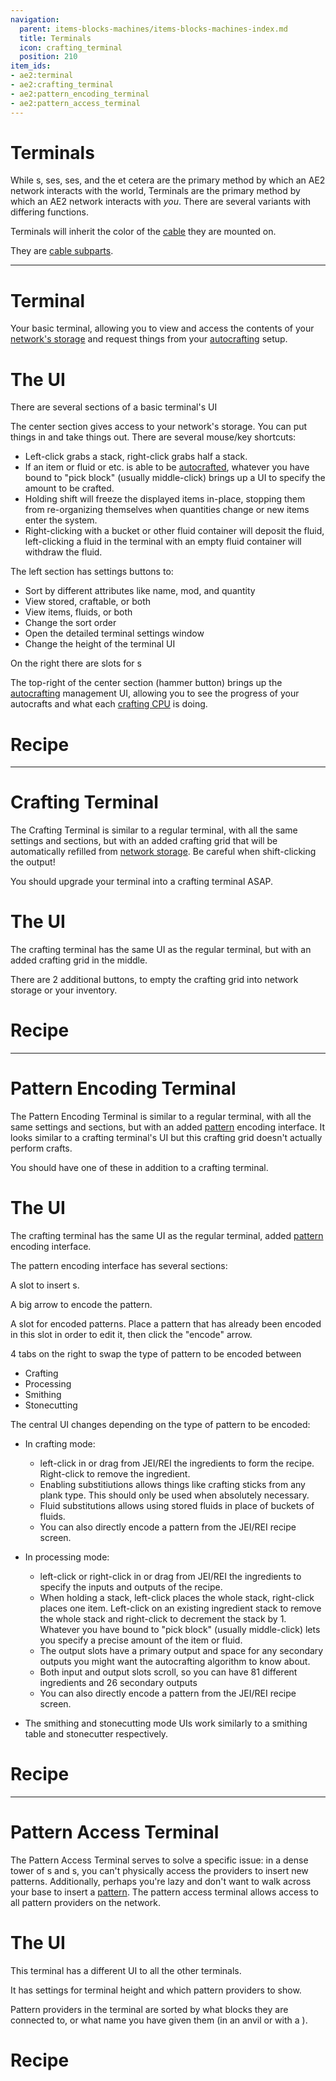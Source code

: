 ```yaml
---
navigation:
  parent: items-blocks-machines/items-blocks-machines-index.md
  title: Terminals
  icon: crafting_terminal
  position: 210
item_ids:
- ae2:terminal
- ae2:crafting_terminal
- ae2:pattern_encoding_terminal
- ae2:pattern_access_terminal
---
```

# Terminals

While <ItemLink id="pattern_provider"/>s, <ItemLink id="import_bus"/>ses, <ItemLink id="storage_bus"/>ses, and the et cetera
are the primary method by which an AE2 network interacts with the world, Terminals are the primary method by which an AE2
network interacts with *you*. There are several variants with differing functions.

Terminals will inherit the color of the [cable](cables.md) they are mounted on.

They are [cable subparts](../ae2-mechanics/cable-subparts.md).

---

# Terminal

Your basic terminal, allowing you to view and access the contents of your [network's storage](../ae2-mechanics/import-export-storage.md)
and request things from your [autocrafting](../ae2-mechanics/autocrafting.md) setup.

# The UI

There are several sections of a basic terminal's UI

The center section gives access to your network's storage. You can put things in and take things out. There are several
mouse/key shortcuts: 
  - Left-click grabs a stack, right-click grabs half a stack. 
  - If an item or fluid or etc. is able to be [autocrafted](../ae2-mechanics/autocrafting.md), 
    whatever you have bound to "pick block" (usually middle-click) brings up a UI to specify the amount to be crafted.
  - Holding shift will freeze the displayed items in-place, stopping them from re-organizing themselves when quantities change or new items enter the system.
  - Right-clicking with a bucket or other fluid container will deposit the fluid, left-clicking a fluid in the terminal with
    an empty fluid container will withdraw the fluid.

The left section has settings buttons to:
  - Sort by different attributes like name, mod, and quantity
  - View stored, craftable, or both
  - View items, fluids, or both
  - Change the sort order
  - Open the detailed terminal settings window
  - Change the height of the terminal UI

On the right there are slots for <ItemLink id="view_cell"/>s

The top-right of the center section (hammer button) brings up the [autocrafting](../ae2-mechanics/autocrafting.md) management
UI, allowing you to see the progress of your autocrafts and what each [crafting CPU](crafting_cpu_multiblock.md) is doing.

# Recipe

<RecipeFor id="terminal" />

---

# Crafting Terminal

The Crafting Terminal is similar to a regular terminal, with all the same settings and sections, but with an added crafting grid that will be automatically
refilled from [network storage](../ae2-mechanics/import-export-storage.md). Be careful when shift-clicking the output!

You should upgrade your terminal into a crafting terminal ASAP.

# The UI

The crafting terminal has the same UI as the regular terminal, but with an added crafting grid in the middle.

There are 2 additional buttons, to empty the crafting grid into network storage or your inventory.

# Recipe

<RecipeFor id="crafting_terminal" />

---

# Pattern Encoding Terminal

The Pattern Encoding Terminal is similar to a regular terminal, with all the same settings and sections, but with an added
[pattern](patterns.md) encoding interface. It looks similar to a crafting terminal's UI but this crafting grid doesn't actually
perform crafts.

You should have one of these in addition to a crafting terminal.

# The UI

The crafting terminal has the same UI as the regular terminal, added [pattern](patterns.md) encoding interface.

The pattern encoding interface has several sections:

A slot to insert <ItemLink id="blank_pattern"/>s.

A big arrow to encode the pattern.

A slot for encoded patterns. Place a pattern that has already been encoded in this slot in order to edit it, then click the "encode" arrow.

4 tabs on the right to swap the type of pattern to be encoded between
  - Crafting
  - Processing
  - Smithing
  - Stonecutting

The central UI changes depending on the type of pattern to be encoded:
- In crafting mode:
  - left-click in or drag from JEI/REI the ingredients to form the recipe. Right-click to remove the ingredient. 
  - Enabling substitiutions allows things like crafting sticks from any plank type. This should only be used
  when absolutely necessary.
  - Fluid substitutions allows using stored fluids in place of buckets of fluids.
  - You can also directly encode a pattern from the JEI/REI recipe screen.
    

- In processing mode:
  - left-click or right-click in or drag from JEI/REI the ingredients to specify the inputs and outputs of the recipe.
  - When holding a stack, left-click places the whole stack, right-click places one item. Left-click on an existing ingredient stack to
  remove the whole stack and right-click to decrement the stack by 1. Whatever you have bound to "pick block" (usually middle-click)
  lets you specify a precise amount of the item or fluid.
  - The output slots have a primary output and space for any secondary outputs you might want the autocrafting algorithm to know about.
  - Both input and output slots scroll, so you can have 81 different ingredients and 26 secondary outputs
  - You can also directly encode a pattern from the JEI/REI recipe screen. 
  
- The smithing and stonecutting mode UIs work similarly to a smithing table and stonecutter respectively.

# Recipe

<RecipeFor id="pattern_encoding_terminal" />

---

# Pattern Access Terminal

The Pattern Access Terminal serves to solve a specific issue: in a dense tower of <ItemLink id="pattern_provider"/>s
and <ItemLink id="molecular_assembler"/>s, you can't physically access the providers to insert new patterns. Additionally,
perhaps you're lazy and don't want to walk across your base to insert a [pattern](patterns.md). The pattern access terminal
allows access to all pattern providers on the network.

# The UI

This terminal has a different UI to all the other terminals.

It has settings for terminal height and which pattern providers to show.

Pattern providers in the terminal are sorted by what blocks they are connected to, or what name you have given them (in an anvil or
with a <ItemLink id="name_press"/>).

# Recipe

<RecipeFor id="pattern_access_terminal" />
